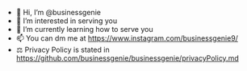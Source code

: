 - 👋 Hi, I’m @businessgenie
- 👀 I’m interested in serving you
- 🌱 I’m currently learning how to serve you
- 📫 You can dm me at https://www.instagram.com/businessgenie9/ 
- ⚖️ Privacy Policy is stated in https://github.com/businessgenie/businessgenie/privacyPolicy.md
<!---
businessgenie/businessgenie is a ✨ special ✨ repository because its `README.md` (this file) appears on your GitHub profile.
You can click the Preview link to take a look at your changes.
--->
